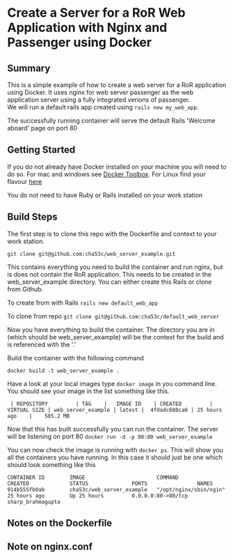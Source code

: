 # Create a Server for a RoR Web Application with Nginx and Passenger using Docker

## Summary
This is a simple example of how to create a web server for a RoR application using Docker. It uses nginx for web server
passenger as the web application server using a fully integrated verions of passenger.  
We will run a default rails app created using `rails new my_web_app`.

The successfully running container will serve the default Rails 'Welcome aboard' page on port 80

## Getting Started
If you do not already have Docker installed on your machine you will need to do so. For mac and windows see [Docker Toolbox](https://www.docker.com/docker-toolbox). For Linux find your flavour [here](http://docs.docker.com/v1.8/installation/)

You do not need to have Ruby or Rails installed on your work station

## Build Steps
The first step is to clone this repo with the Dockerfile and context to your work station.

`git clone git@github.com:cha53c/web_server_example.git`

This contains everything you need to build the container and run nginx, but is does not contain the RoR application.
This needs to be created in the web_server_example directory.  You can either create this Rails or clone from Github.

To create from with Rails
`rails new default_web_app`


To clone from repo
`git clone git@github.com:cha53c/default_web_server`

Now you have everything to build the container.  The directory you are in (which should be web_server_example) will be the context for the build and is referenced with the '.'

Build the container with the following command

`docker build -t web_server_example .`

Have a look at your local images type `docker image` in you command line. You should see your image in the list something like this.

`
| REPOSITORY         | TAG    |   IMAGE ID    | CREATED         |    VIRTUAL SIZE
| web_server_example | latest |  4fdadc688ca6 | 25 hours ago    |    585.2 MB`


Now that this has built successfully you can run the container. The server will be listening on port 80
`docker run -d -p 80:80 web_server_example`

You can now check the image is running with `docker ps`. This will show you all the containers you have running. In this case it should just be one which should look something like this

`CONTAINER ID        IMAGE                       COMMAND                  CREATED             STATUS              PORTS                NAMES
914b555fb0ab        cha53c/web_server_example   "/opt/nginx/sbin/ngin"   25 hours ago        Up 25 hours         0.0.0.0:80->80/tcp   sharp_brahmagupta`


## Notes on the Dockerfile
## Note on nginx.conf

